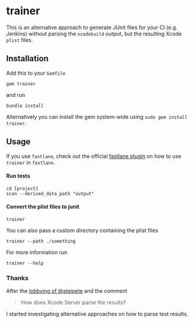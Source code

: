 # trainer

This is an alternative approach to generate JUnit files for your CI (e.g. Jenkins) without parsing the `xcodebuild` output, but the resulting Xcode `plist` files. 

## Installation

Add this to your `Gemfile` 
```
gem trainer
```
and run
```
bundle install
```

Alternatively you can install the gem system-wide using `sudo gem install trainer`.

## Usage

If you use `fastlane`, check out the official [fastlane plugin](https://github.com/KrauseFx/trainer/tree/master/fastlane-plugin-trainer#readme) on how to use `trainer` in `fastlane`.

#### Run tests

```
cd [project]
scan --derived_data_path "output"
```

#### Convert the plist files to junit

```
trainer
```

You can also pass a custom directory containing the plist files

```
trainer --path ./something
```

For more information run

```
trainer --help
````

### Thanks

After the [lobbying of @steipete](https://twitter.com/steipete/status/753662170848690176) and the comment

> How does Xcode Server parse the results?

I started investigating alternative approaches on how to parse test results.